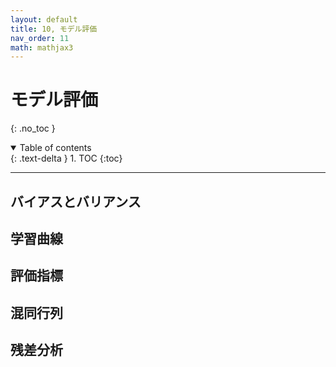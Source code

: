 ```yaml
---
layout: default
title: 10, モデル評価
nav_order: 11
math: mathjax3
---
```


# モデル評価
{: .no_toc }

<details open markdown="block">
  <summary>
    Table of contents
  </summary>
  {: .text-delta }
1. TOC
{:toc}
</details>

---


## バイアスとバリアンス

## 学習曲線

## 評価指標

## 混同行列

## 残差分析